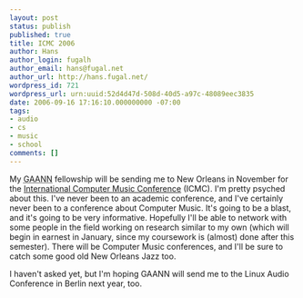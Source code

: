 ```yaml
---
layout: post
status: publish
published: true
title: ICMC 2006
author: Hans
author_login: fugalh
author_email: hans@fugal.net
author_url: http://hans.fugal.net/
wordpress_id: 721
wordpress_url: urn:uuid:52d4d47d-508d-40d5-a97c-48089eec3835
date: 2006-09-16 17:16:10.000000000 -07:00
tags:
- audio
- cs
- music
- school
comments: []
---
```

<p>My <acronym title='Graduate Assistance in Areas of National
Need'>GAANN</acronym> fellowship will be sending me to New Orleans in November
for the <a href="http://icmc2006.org/">International Computer Music Conference</a> (ICMC). I'm pretty psyched
about this. I've never been to an academic conference, and I've certainly never
been to a conference about Computer Music. It's going to be a blast, and it's
going to be very informative. Hopefully I'll be able to network with some
people in the field working on research similar to my own (which will begin in
earnest in January, since my coursework is (almost) done after this semester).
There will be Computer Music conferences, and I'll be sure to catch some good
old New Orleans Jazz too.</p>

<p>I haven't asked yet, but I'm hoping GAANN will send me to the Linux Audio
Conference in Berlin next year, too.</p>
